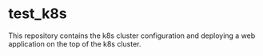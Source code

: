 # test_k8s
This repository contains the k8s cluster configuration and deploying a web application on the top of the k8s cluster.

